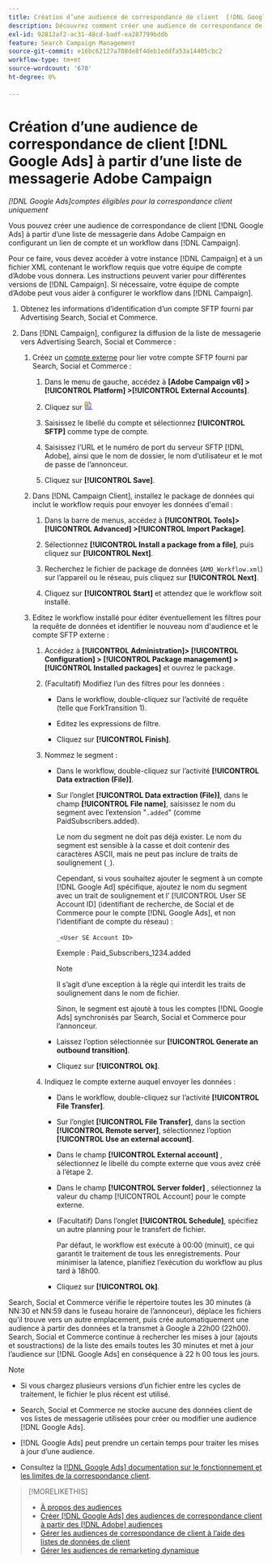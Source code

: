 ```yaml
---
title: Création d’une audience de correspondance de client  [!DNL Google Ads] à partir d’une liste de messagerie Adobe Campaign
description: Découvrez comment créer une audience de correspondance de clients  [!DNL Google Ads] à partir d’une liste de messagerie Adobe Campaign existante.
exl-id: 92812af2-ac31-48cd-badf-ea287799bddb
feature: Search Campaign Management
source-git-commit: e16bc62127a708de8f4deb1eddfa53a14405cbc2
workflow-type: tm+mt
source-wordcount: '670'
ht-degree: 0%

---
```


# Création d’une audience de correspondance de client [!DNL Google Ads] à partir d’une liste de messagerie Adobe Campaign

*[!DNL Google Ads]comptes éligibles pour la correspondance client uniquement*

Vous pouvez créer une audience de correspondance de client [!DNL Google Ads] à partir d’une liste de messagerie dans Adobe Campaign en configurant un lien de compte et un workflow dans [!DNL Campaign].

Pour ce faire, vous devez accéder à votre instance [!DNL Campaign] et à un fichier XML contenant le workflow requis que votre équipe de compte d’Adobe vous donnera. Les instructions peuvent varier pour différentes versions de [!DNL Campaign]. Si nécessaire, votre équipe de compte d’Adobe peut vous aider à configurer le workflow dans [!DNL Campaign].

1. Obtenez les informations d’identification d’un compte SFTP fourni par Advertising Search, Social et Commerce.

1. Dans [!DNL Campaign], configurez la diffusion de la liste de messagerie vers Advertising Search, Social et Commerce :

   1. Créez un [compte externe](https://experienceleague.adobe.com/docs/campaign-standard/using/administrating/application-settings/external-accounts.html) pour lier votre compte SFTP fourni par Search, Social et Commerce :

      1. Dans le menu de gauche, accédez à **\[Adobe Campaign v6\] > [!UICONTROL Platform] >[!UICONTROL External Accounts]**.

      1. Cliquez sur ![Créer un compte](/help/search-social-commerce/assets/campaign-create-account.png "Créer un compte").

      1. Saisissez le libellé du compte et sélectionnez **[!UICONTROL SFTP]** comme type de compte.

      1. Saisissez l’URL et le numéro de port du serveur SFTP [!DNL Adobe], ainsi que le nom de dossier, le nom d’utilisateur et le mot de passe de l’annonceur.

      1. Cliquez sur **[!UICONTROL Save]**.

   1. Dans [!DNL Campaign Client], installez le package de données qui inclut le workflow requis pour envoyer les données d&#39;email :

      1. Dans la barre de menus, accédez à **[!UICONTROL Tools]> [!UICONTROL Advanced] >[!UICONTROL Import Package]**.

      1. Sélectionnez **[!UICONTROL Install a package from a file]**, puis cliquez sur **[!UICONTROL Next]**.

      1. Recherchez le fichier de package de données (`AMO_Workflow.xml`) sur l’appareil ou le réseau, puis cliquez sur **[!UICONTROL Next]**.

      1. Cliquez sur **[!UICONTROL Start]** et attendez que le workflow soit installé.

   1. Editez le workflow installé pour éditer éventuellement les filtres pour la requête de données et identifier le nouveau nom d&#39;audience et le compte SFTP externe :

      1. Accédez à **[!UICONTROL Administration]> [!UICONTROL Configuration] > [!UICONTROL Package management] >[!UICONTROL Installed packages]** et ouvrez le package.

      1. (Facultatif) Modifiez l’un des filtres pour les données :

         * Dans le workflow, double-cliquez sur l’activité de requête (telle que ForkTransition 1).

         * Editez les expressions de filtre.

         * Cliquez sur **[!UICONTROL Finish]**.

      1. Nommez le segment :

         * Dans le workflow, double-cliquez sur l’activité **[!UICONTROL Data extraction (File)]**.

         * Sur l’onglet **[!UICONTROL Data extraction (File)]**, dans le champ **[!UICONTROL File name]**, saisissez le nom du segment avec l’extension &quot;`.added`&quot; (comme PaidSubscribers.added).

           Le nom du segment ne doit pas déjà exister. Le nom du segment est sensible à la casse et doit contenir des caractères ASCII, mais ne peut pas inclure de traits de soulignement (`_`).

           Cependant, si vous souhaitez ajouter le segment à un compte [!DNL Google Ad] spécifique, ajoutez le nom du segment avec un trait de soulignement et l’ [!UICONTROL User SE Account ID] (identifiant de recherche, de Social et de Commerce pour le compte [!DNL Google Ads], et non l’identifiant de compte du réseau) :

           `_<User SE Account ID>`

           Exemple : Paid_Subscribers_1234.added

           >[!NOTE]
           >
           >Il s’agit d’une exception à la règle qui interdit les traits de soulignement dans le nom de fichier.

           Sinon, le segment est ajouté à tous les comptes [!DNL Google Ads] synchronisés par Search, Social et Commerce pour l’annonceur.

         * Laissez l’option sélectionnée sur **[!UICONTROL Generate an outbound transition]**.

         * Cliquez sur **[!UICONTROL Ok]**.

      1. Indiquez le compte externe auquel envoyer les données :

         * Dans le workflow, double-cliquez sur l’activité **[!UICONTROL File Transfer]**.

         * Sur l’onglet **[!UICONTROL File Transfer]**, dans la section **[!UICONTROL Remote server]**, sélectionnez l’option **[!UICONTROL Use an external account]**.

         * Dans le champ **[!UICONTROL External account]** , sélectionnez le libellé du compte externe que vous avez créé à l’étape 2.

         * Dans le champ **[!UICONTROL Server folder]** , sélectionnez la valeur du champ [!UICONTROL Account] pour le compte externe.

         * (Facultatif) Dans l’onglet **[!UICONTROL Schedule]**, spécifiez un autre planning pour le transfert de fichier.

           Par défaut, le workflow est exécuté à 00:00 (minuit), ce qui garantit le traitement de tous les enregistrements. Pour minimiser la latence, planifiez l’exécution du workflow au plus tard à 18h00.

         * Cliquez sur **[!UICONTROL Ok]**.

Search, Social et Commerce vérifie le répertoire toutes les 30 minutes (à NN:30 et NN:59 dans le fuseau horaire de l’annonceur), déplace les fichiers qu’il trouve vers un autre emplacement, puis crée automatiquement une audience à partir des données et la transmet à Google à 22h00 (22h00). Search, Social et Commerce continue à rechercher les mises à jour (ajouts et soustractions) de la liste des emails toutes les 30 minutes et met à jour l’audience sur [!DNL Google Ads] en conséquence à 22 h 00 tous les jours.

>[!NOTE]
>
>* Si vous chargez plusieurs versions d’un fichier entre les cycles de traitement, le fichier le plus récent est utilisé.
>
>* Search, Social et Commerce ne stocke aucune des données client de vos listes de messagerie utilisées pour créer ou modifier une audience [!DNL Google Ads].
>
>* [!DNL Google Ads] peut prendre un certain temps pour traiter les mises à jour d’une audience.
>
>* Consultez la [[!DNL Google Ads] documentation sur le fonctionnement et les limites de la correspondance client](https://support.google.com/displayvideo/answer/9539301).

>[!MORELIKETHIS]
>
>* [À propos des audiences](audience-about.md)
>* [Créer [!DNL Google Ads]  des audiences de correspondance client à partir des  [!DNL Adobe] audiences](google-audience-from-adobe-audience.md)
>* [Gérer les audiences de correspondance de client à l’aide des listes de données de client](audience-from-customer-data-list.md)
>* [Gérer les audiences de remarketing dynamique](audience-dynamic-remarketing-manage.md)
